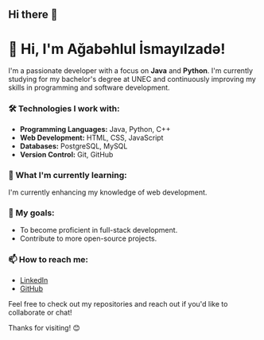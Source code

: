 ## Hi there 👋

<!--
**Agabehlul/Agabehlul** is a ✨ _special_ ✨ repository because its `README.md` (this file) appears on your GitHub profile.

Here are some ideas to get you started:

- 🔭 I’m currently working on ...
- 🌱 I’m currently learning ...
- 👯 I’m looking to collaborate on ...
- 🤔 I’m looking for help with ...
- 💬 Ask me about ...
- 📫 How to reach me: ...
- 😄 Pronouns: ...
- ⚡ Fun fact: ...
-->
# 👋 Hi, I'm Ağabəhlul İsmayılzadə!

I'm a passionate developer with a focus on **Java** and **Python**. I'm currently studying for my bachelor's degree at UNEC and continuously improving my skills in programming and software development.

### 🛠 Technologies I work with:
- **Programming Languages:** Java, Python, C++
- **Web Development:** HTML, CSS, JavaScript
- **Databases:** PostgreSQL, MySQL
- **Version Control:** Git, GitHub

### 🌱 What I'm currently learning:
I'm currently enhancing my knowledge of web development.

### 🎯 My goals:
- To become proficient in full-stack development.
- Contribute to more open-source projects.

### 📫 How to reach me:
- [LinkedIn](https://www.linkedin.com/in/a%C4%9Fab%C9%99hlul-ismay%C4%B1lzad%C9%99/)
- [GitHub](https://github.com/Agabehlul)

Feel free to check out my repositories and reach out if you'd like to collaborate or chat!

Thanks for visiting! 😊

